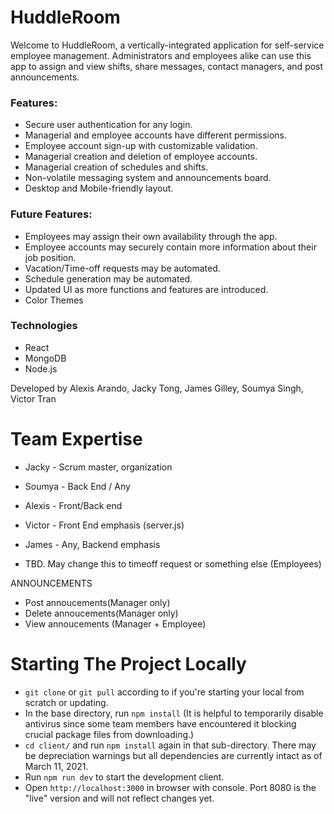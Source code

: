 # HuddleRoom

Welcome to HuddleRoom, a vertically-integrated application for self-service employee management. Administrators and employees alike can use this app to assign and view shifts, share messages, contact managers, and post announcements.

### Features:

- Secure user authentication for any login.
- Managerial and employee accounts have different permissions.
- Employee account sign-up with customizable validation.
- Managerial creation and deletion of employee accounts.
- Managerial creation of schedules and shifts.
- Non-volatile messaging system and announcements board.
- Desktop and Mobile-friendly layout.

### Future Features:

- Employees may assign their own availability through the app.
- Employee accounts may securely contain more information about their job position.
- Vacation/Time-off requests may be automated.
- Schedule generation may be automated.
- Updated UI as more functions and features are introduced.
- Color Themes

### Technologies

- React
- MongoDB
- Node.js

Developed by Alexis Arando, Jacky Tong, James Gilley, Soumya Singh, Victor Tran

# Team Expertise

- Jacky - Scrum master, organization
- Soumya - Back End / Any
- Alexis - Front/Back end
- Victor - Front End emphasis (server.js)
- James - Any, Backend emphasis

- TBD. May change this to timeoff request or something else (Employees)

ANNOUNCEMENTS

- Post annoucements(Manager only)
- Delete annoucements(Manager only)
- View annoucements (Manager + Employee)

# Starting The Project Locally

- `git clone` or `git pull` according to if you're starting your local from scratch or updating.
- In the base directory, run `npm install` (It is helpful to temporarily disable antivirus since some team members have encountered it blocking crucial package files from downloading.)
- `cd client/` and run `npm install` again in that sub-directory. There may be depreciation warnings but all dependencies are currently intact as of March 11, 2021.
- Run `npm run dev` to start the development client.
- Open `http://localhost:3000` in browser with console. Port 8080 is the "live" version and will not reflect changes yet.
